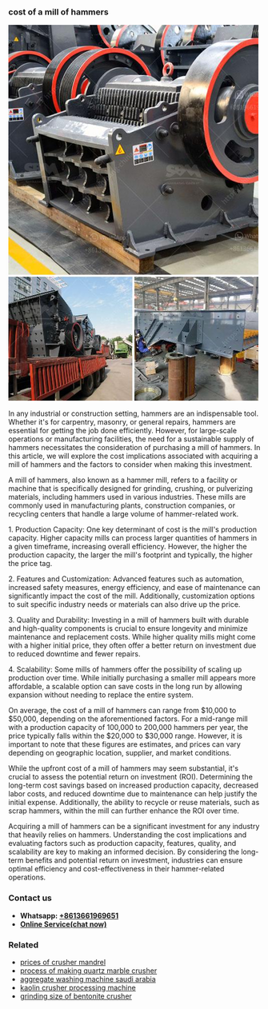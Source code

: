 <h3>cost of a mill of hammers</h3><img src='1708589370.jpg' alt=''><p>In any industrial or construction setting, hammers are an indispensable tool. Whether it's for carpentry, masonry, or general repairs, hammers are essential for getting the job done efficiently. However, for large-scale operations or manufacturing facilities, the need for a sustainable supply of hammers necessitates the consideration of purchasing a mill of hammers. In this article, we will explore the cost implications associated with acquiring a mill of hammers and the factors to consider when making this investment.</p><p>A mill of hammers, also known as a hammer mill, refers to a facility or machine that is specifically designed for grinding, crushing, or pulverizing materials, including hammers used in various industries. These mills are commonly used in manufacturing plants, construction companies, or recycling centers that handle a large volume of hammer-related work.</p><p>1. Production Capacity: One key determinant of cost is the mill's production capacity. Higher capacity mills can process larger quantities of hammers in a given timeframe, increasing overall efficiency. However, the higher the production capacity, the larger the mill's footprint and typically, the higher the price tag.</p><p>2. Features and Customization: Advanced features such as automation, increased safety measures, energy efficiency, and ease of maintenance can significantly impact the cost of the mill. Additionally, customization options to suit specific industry needs or materials can also drive up the price.</p><p>3. Quality and Durability: Investing in a mill of hammers built with durable and high-quality components is crucial to ensure longevity and minimize maintenance and replacement costs. While higher quality mills might come with a higher initial price, they often offer a better return on investment due to reduced downtime and fewer repairs.</p><p>4. Scalability: Some mills of hammers offer the possibility of scaling up production over time. While initially purchasing a smaller mill appears more affordable, a scalable option can save costs in the long run by allowing expansion without needing to replace the entire system.</p><p>On average, the cost of a mill of hammers can range from $10,000 to $50,000, depending on the aforementioned factors. For a mid-range mill with a production capacity of 100,000 to 200,000 hammers per year, the price typically falls within the $20,000 to $30,000 range. However, it is important to note that these figures are estimates, and prices can vary depending on geographic location, supplier, and market conditions.</p><p>While the upfront cost of a mill of hammers may seem substantial, it's crucial to assess the potential return on investment (ROI). Determining the long-term cost savings based on increased production capacity, decreased labor costs, and reduced downtime due to maintenance can help justify the initial expense. Additionally, the ability to recycle or reuse materials, such as scrap hammers, within the mill can further enhance the ROI over time.</p><p>Acquiring a mill of hammers can be a significant investment for any industry that heavily relies on hammers. Understanding the cost implications and evaluating factors such as production capacity, features, quality, and scalability are key to making an informed decision. By considering the long-term benefits and potential return on investment, industries can ensure optimal efficiency and cost-effectiveness in their hammer-related operations.</p><h3>Contact us</h3><ul><li><strong>Whatsapp:&nbsp;<a href="https://wa.me/8613661969651">+8613661969651</a></strong></li><li><a href="https://swt.shibang-china.com/?git&amp;zhl&amp;cost of a mill of hammers"><strong>Online Service(chat now)</strong></a></li></ul><h3>Related</h3><ul><li><a href='prices of crusher mandrel.md'>prices of crusher mandrel</a></li><li><a href='process of making quartz marble crusher.md'>process of making quartz marble crusher</a></li><li><a href='aggregate washing machine saudi arabia.md'>aggregate washing machine saudi arabia</a></li><li><a href='kaolin crusher processing machine.md'>kaolin crusher processing machine</a></li><li><a href='grinding size of bentonite crusher.md'>grinding size of bentonite crusher</a></li></ul>